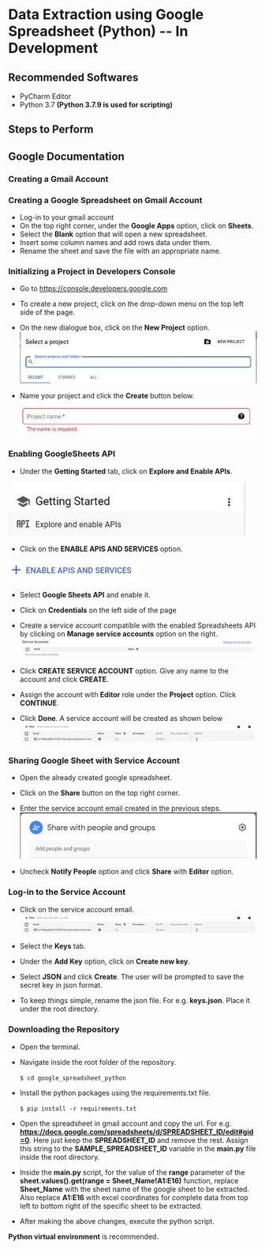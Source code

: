 # Data Extraction using Google Spreadsheet (Python) -- In Development
## Recommended Softwares
* PyCharm Editor
* Python 3.7 **(Python 3.7.9 is used for scripting)**

## Steps to Perform
## Google Documentation
### Creating a Gmail Account
### Creating a Google Spreadsheet on Gmail Account
* Log-in to your gmail account
* On the top right corner, under the **Google Apps** option, click on **Sheets**.
* Select the **Blank** option that will open a new spreadsheet.
* Insert some column names and add rows data under them.
* Rename the sheet and save the file with an appropriate name. 

### Initializing a Project in Developers Console
* Go to https://console.developers.google.com
* To create a new project, click on the drop-down menu on the top left side of the page.
* On the new dialogue box, click on the **New Project** option.
![](New_Project.jpg)

* Name your project and click the **Create** button below.
![](Project_Name.JPG)

### Enabling GoogleSheets API
* Under the **Getting Started** tab, click on **Explore and Enable APIs**.


![](Enable_Google_Sheets_API.JPG) 


* Click on the **ENABLE APIS AND SERVICES** option.


![](Enable_API.JPG)

* Select **Google Sheets API** and enable it.
* Click on **Credentials** on the left side of the page
* Create a service account compatible with the enabled Spreadsheets API by clicking on **Manage service accounts** option on the right.
![](Manage_Service_Accounts.JPG)

* Click **CREATE SERVICE ACCOUNT** option. Give any name to the account and click **CREATE**.
* Assign the account with **Editor** role under the **Project** option. Click **CONTINUE**.
* Click **Done**. A service account will be created as shown below
![](Service_Account.JPG)

### Sharing Google Sheet with Service Account
* Open the already created google spreadsheet.
* Click on the **Share** button on the top right corner.
* Enter the service account email created in the previous steps.
![](Sharing_Service_Account.JPG)

* Uncheck **Notify People** option and click **Share** with **Editor** option.

### Log-in to the Service Account
* Click on the service account email.
![](Service_Account.JPG)

* Select the **Keys** tab.
* Under the **Add Key** option, click on **Create new key**.
* Select **JSON** and click **Create**. The user will be prompted to save the secret key in json format.
* To keep things simple, rename the json file. For e.g. **keys.json**. Place it under the root directory.

### Downloading the Repository

* Open the terminal.

* Navigate inside the root folder of the repository.

  `$ cd google_spreadsheet_python`
  
* Install the python packages using the requirements.txt file.

  `$ pip install -r requirements.txt`
  
* Open the spreadsheet in gmail account and copy the url. For e.g. **https://docs.google.com/spreadsheets/d/SPREADSHEET_ID/edit#gid=0**. Here just keep the **SPREADSHEET_ID** and remove the rest. Assign this string to the **SAMPLE_SPREADSHEET_ID** variable in the **main.py** file inside the root directory.
* Inside the **main.py** script, for the value of the **range** parameter of the **sheet.values().get(range = Sheet_Name!A1:E16)** function, replace **Sheet_Name** with the sheet name of the google sheet to be extracted. Also replace **A1:E16** with excel coordinates for complete data from top left to bottom right of the specific sheet to be extracted.
* After making the above changes, execute the python script.
  

**Python virtual environment** is recommended.

